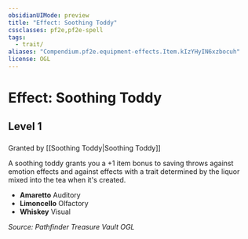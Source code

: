 ```yaml
---
obsidianUIMode: preview
title: "Effect: Soothing Toddy"
cssclasses: pf2e,pf2e-spell
tags:
  - trait/
aliases: "Compendium.pf2e.equipment-effects.Item.kIzYHyIN6xzbocuh"
license: OGL
---
```

# Effect: Soothing Toddy
## Level 1
### 






Granted by [[Soothing Toddy|Soothing Toddy]]

A soothing toddy grants you a +1 item bonus to saving throws against emotion effects and against effects with a trait determined by the liquor mixed into the tea when it's created.

*   **Amaretto** Auditory
*   **Limoncello** Olfactory
*   **Whiskey** Visual

*Source: Pathfinder Treasure Vault*
*OGL*